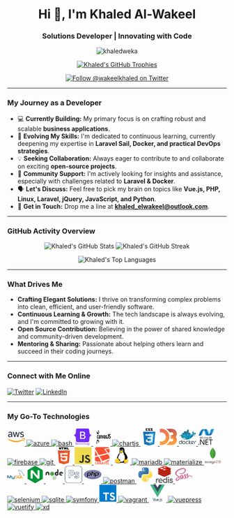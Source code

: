 <h1 align="center">Hi 👋, I'm Khaled Al-Wakeel</h1>
<h3 align="center">Solutions Developer | Innovating with Code</h3>

<p align="center">
  <img src="https://komarev.com/ghpvc/?username=khaledweka&label=Profile%20views&color=0e75b6&style=flat" alt="khaledweka" />
</p>

<p align="center">
  <a href="https://github.com/ryo-ma/github-profile-trophy"><img src="https://github-profile-trophy.vercel.app/?username=khaledweka&no-frame=true&theme=darkhub&row=1&column=4&title=Stars,Followers,Commits,Repositories" alt="Khaled's GitHub Trophies" /></a>
</p>

<p align="center">
  <a href="https://twitter.com/wakeelkhaled" target="_blank"><img src="https://img.shields.io/twitter/follow/wakeelkhaled?logo=twitter&style=for-the-badge" alt="Follow @wakeelkhaled on Twitter" /></a>
</p>

---

### My Journey as a Developer

- 💻 **Currently Building:** My primary focus is on crafting robust and scalable **business applications**.
- 🌱 **Evolving My Skills:** I'm dedicated to continuous learning, currently deepening my expertise in **Laravel Sail, Docker, and practical DevOps strategies**.
- 💡 **Seeking Collaboration:** Always eager to contribute to and collaborate on exciting **open-source projects**.
- 🤝 **Community Support:** I'm actively looking for insights and assistance, especially with challenges related to **Laravel & Docker**.
- 🗣️ **Let's Discuss:** Feel free to pick my brain on topics like **Vue.js, PHP, Linux, Laravel, jQuery, JavaScript, and Python**.
- 📧 **Get in Touch:** Drop me a line at **khaled_elwakeel@outlook.com**.

---

### GitHub Activity Overview

<p align="center">
  <img src="https://github-readme-stats.vercel.app/api?username=khaledweka&show_icons=true&locale=en&theme=dark" alt="Khaled's GitHub Stats" height="150"/>
  <img src="https://github-readme-streak-stats.herokuapp.com/?user=khaledweka&theme=dark" alt="Khaled's GitHub Streak" height="150"/>
</p>
<p align="center">
  <img src="https://github-readme-stats.vercel.app/api/top-langs/?username=khaledweka&layout=compact&langs_count=10&theme=dark" alt="Khaled's Top Languages" height="150"/>
</p>

---

### What Drives Me

- **Crafting Elegant Solutions:** I thrive on transforming complex problems into clean, efficient, and user-friendly software.
- **Continuous Learning & Growth:** The tech landscape is always evolving, and I'm committed to growing with it.
- **Open Source Contribution:** Believing in the power of shared knowledge and community-driven development.
- **Mentoring & Sharing:** Passionate about helping others learn and succeed in their coding journeys.

---

### Connect with Me Online

<p align="left">
  <a href="https://twitter.com/wakeelkhaled" target="_blank"><img align="center" src="https://raw.githubusercontent.com/rahuldkjain/github-profile-readme-generator/master/src/images/icons/Social/twitter.svg" alt="Twitter" height="30" width="40" /></a>
  <a href="https://www.linkedin.com/in/khaledmohamedalwakeel/" target="_blank"><img align="center" src="https://raw.githubusercontent.com/rahuldkjain/github-profile-readme-generator/master/src/images/icons/Social/linked-in-alt.svg" alt="LinkedIn" height="30" width="40" /></a>
</p>

---

### My Go-To Technologies

<p align="left">
  <a href="https://aws.amazon.com" target="_blank" rel="noreferrer" title="AWS"> <img src="https://raw.githubusercontent.com/devicons/devicon/master/icons/amazonwebservices/amazonwebservices-original-wordmark.svg" alt="aws" width="40" height="40"/> </a>
  <a href="https://azure.microsoft.com/en-in/" target="_blank" rel="noreferrer" title="Azure"> <img src="https://www.vectorlogo.zone/logos/microsoft_azure/microsoft_azure-icon.svg" alt="azure" width="40" height="40"/> </a>
  <a href="https://www.gnu.org/software/bash/" target="_blank" rel="noreferrer" title="Bash"> <img src="https://www.vectorlogo.zone/logos/gnu_bash/gnu_bash-icon.svg" alt="bash" width="40" height="40"/> </a>
  <a href="https://getbootstrap.com" target="_blank" rel="noreferrer" title="Bootstrap"> <img src="https://raw.githubusercontent.com/devicons/devicon/master/icons/bootstrap/bootstrap-plain-wordmark.svg" alt="bootstrap" width="40" height="40"/> </a>
  <a href="https://canvasjs.com" target="_blank" rel="noreferrer" title="CanvasJS"> <img src="https://raw.githubusercontent.com/Hardik0307/Hardik0307/master/assets/canvasjs-charts.svg" alt="canvasjs" width="40" height="40"/> </a>
  <a href="https://www.chartjs.org" target="_blank" rel="noreferrer" title="Chart.js"> <img src="https://www.chartjs.org/media/logo-title.svg" alt="chartjs" width="40" height="40"/> </a>
  <a href="https://www.w3schools.com/css/" target="_blank" rel="noreferrer" title="CSS3"> <img src="https://raw.githubusercontent.com/devicons/devicon/master/icons/css3/css3-original-wordmark.svg" alt="css3" width="40" height="40"/> </a>
  <a href="https://d3js.org/" target="_blank" rel="noreferrer" title="D3.js"> <img src="https://raw.githubusercontent.com/devicons/devicon/master/icons/d3js/d3js-original.svg" alt="d3js" width="40" height="40"/> </a>
  <a href="https://www.docker.com/" target="_blank" rel="noreferrer" title="Docker"> <img src="https://raw.githubusercontent.com/devicons/devicon/master/icons/docker/docker-original-wordmark.svg" alt="docker" width="40" height="40"/> </a>
  <a href="https://dotnet.microsoft.com/" target="_blank" rel="noreferrer" title=".NET"> <img src="https://raw.githubusercontent.com/devicons/devicon/master/icons/dot-net/dot-net-original-wordmark.svg" alt="dotnet" width="40" height="40"/> </a>
  <a href="https://firebase.google.com/" target="_blank" rel="noreferrer" title="Firebase"> <img src="https://www.vectorlogo.zone/logos/firebase/firebase-icon.svg" alt="firebase" width="40" height="40"/> </a>
  <a href="https://git-scm.com/" target="_blank" rel="noreferrer" title="Git"> <img src="https://www.vectorlogo.zone/logos/git-scm/git-scm-icon.svg" alt="git" width="40" height="40"/> </a>
  <a href="https://www.w3.org/html/" target="_blank" rel="noreferrer" title="HTML5"> <img src="https://raw.githubusercontent.com/devicons/devicon/master/icons/html5/html5-original-wordmark.svg" alt="html5" width="40" height="40"/> </a>
  <a href="https://developer.mozilla.org/en-US/docs/Web/JavaScript" target="_blank" rel="noreferrer" title="JavaScript"> <img src="https://raw.githubusercontent.com/devicons/devicon/master/icons/javascript/javascript-original.svg" alt="javascript" width="40" height="40"/> </a>
  <a href="https://laravel.com/" target="_blank" rel="noreferrer" title="Laravel"> <img src="https://raw.githubusercontent.com/devicons/devicon/master/icons/laravel/laravel-plain-wordmark.svg" alt="laravel" width="40" height="40"/> </a>
  <a href="https://www.linux.org/" target="_blank" rel="noreferrer" title="Linux"> <img src="https://raw.githubusercontent.com/devicons/devicon/master/icons/linux/linux-original.svg" alt="linux" width="40" height="40"/> </a>
  <a href="https://mariadb.org/" target="_blank" rel="noreferrer" title="MariaDB"> <img src="https://www.vectorlogo.zone/logos/mariadb/mariadb-icon.svg" alt="mariadb" width="40" height="40"/> </a>
  <a href="https://materializecss.com/" target="_blank" rel="noreferrer" title="MaterializeCSS"> <img src="https://raw.githubusercontent.com/prplx/svg-logos/5585531d45d294869c4eaab4d7cf2e9c167710a9/svg/materialize.svg" alt="materialize" width="40" height="40"/> </a>
  <a href="https://www.mongodb.com/" target="_blank" rel="noreferrer" title="MongoDB"> <img src="https://raw.githubusercontent.com/devicons/devicon/master/icons/mongodb/mongodb-original-wordmark.svg" alt="mongodb" width="40" height="40"/> </a>
  <a href="https://www.mysql.com/" target="_blank" rel="noreferrer" title="MySQL"> <img src="https://raw.githubusercontent.com/devicons/devicon/master/icons/mysql/mysql-original-wordmark.svg" alt="mysql" width="40" height="40"/> </a>
  <a href="https://www.nginx.com" target="_blank" rel="noreferrer" title="Nginx"> <img src="https://raw.githubusercontent.com/devicons/devicon/master/icons/nginx/nginx-original.svg" alt="nginx" width="40" height="40"/> </a>
  <a href="https://nodejs.org" target="_blank" rel="noreferrer" title="Node.js"> <img src="https://raw.githubusercontent.com/devicons/devicon/master/icons/nodejs/nodejs-original-wordmark.svg" alt="nodejs" width="40" height="40"/> </a>
  <a href="https://www.photoshop.com/en" target="_blank" rel="noreferrer" title="Adobe Photoshop"> <img src="https://raw.githubusercontent.com/devicons/devicon/master/icons/photoshop/photoshop-line.svg" alt="photoshop" width="40" height="40"/> </a>
  <a href="https://www.php.net" target="_blank" rel="noreferrer" title="PHP"> <img src="https://raw.githubusercontent.com/devicons/devicon/master/icons/php/php-original.svg" alt="php" width="40" height="40"/> </a>
  <a href="https://postman.com" target="_blank" rel="noreferrer" title="Postman"> <img src="https://www.vectorlogo.zone/logos/getpostman/getpostman-icon.svg" alt="postman" width="40" height="40"/> </a>
  <a href="https://www.python.org" target="_blank" rel="noreferrer" title="Python"> <img src="https://raw.githubusercontent.com/devicons/devicon/master/icons/python/python-original.svg" alt="python" width="40" height="40"/> </a>
  <a href="https://redis.io" target="_blank" rel="noreferrer" title="Redis"> <img src="https://raw.githubusercontent.com/devicons/devicon/master/icons/redis/redis-original-wordmark.svg" alt="redis" width="40" height="40"/> </a>
  <a href="https://sass-lang.com" target="_blank" rel="noreferrer" title="Sass"> <img src="https://raw.githubusercontent.com/devicons/devicon/master/icons/sass/sass-original.svg" alt="sass" width="40" height="40"/> </a>
  <a href="https://www.selenium.dev" target="_blank" rel="noreferrer" title="Selenium"> <img src="https://raw.githubusercontent.com/detain/svg-logos/780f25886640cef088af994181646db2f6b1a3f8/svg/selenium-logo.svg" alt="selenium" width="40" height="40"/> </a>
  <a href="https://www.sqlite.org/" target="_blank" rel="noreferrer" title="SQLite"> <img src="https://www.vectorlogo.zone/logos/sqlite/sqlite-icon.svg" alt="sqlite" width="40" height="40"/> </a>
  <a href="https://symfony.com" target="_blank" rel="noreferrer" title="Symfony"> <img src="https://symfony.com/logos/symfony_black_03.svg" alt="symfony" width="40" height="40"/> </a>
  <a href="https://www.typescriptlang.org/" target="_blank" rel="noreferrer" title="TypeScript"> <img src="https://raw.githubusercontent.com/devicons/devicon/master/icons/typescript/typescript-original.svg" alt="typescript" width="40" height="40"/> </a>
  <a href="https://www.vagrantup.com/" target="_blank" rel="noreferrer" title="Vagrant"> <img src="https://www.vectorlogo.zone/logos/vagrantup/vagrantup-icon.svg" alt="vagrant" width="40" height="40"/> </a>
  <a href="https://vuejs.org/" target="_blank" rel="noreferrer" title="Vue.js"> <img src="https://raw.githubusercontent.com/devicons/devicon/master/icons/vuejs/vuejs-original-wordmark.svg" alt="vuejs" width="40" height="40"/> </a>
  <a href="https://vuepress.vuejs.org/" target="_blank" rel="noreferrer" title="VuePress"> <img src="https://raw.githubusercontent.com/AliasIO/wappalyzer/master/src/drivers/webextension/images/icons/VuePress.svg" alt="vuepress" width="40" height="40"/> </a>
  <a href="https://vuetifyjs.com/en/" target="_blank" rel="noreferrer" title="Vuetify"> <img src="https://bestofjs.org/logos/vuetify.svg" alt="vuetify" width="40" height="40"/> </a>
  <a href="https://www.adobe.com/products/xd.html" target="_blank" rel="noreferrer" title="Adobe XD"> <img src="https://cdn.worldvectorlogo.com/logos/adobe-xd.svg" alt="xd" width="40" height="40"/> </a>
</p>
